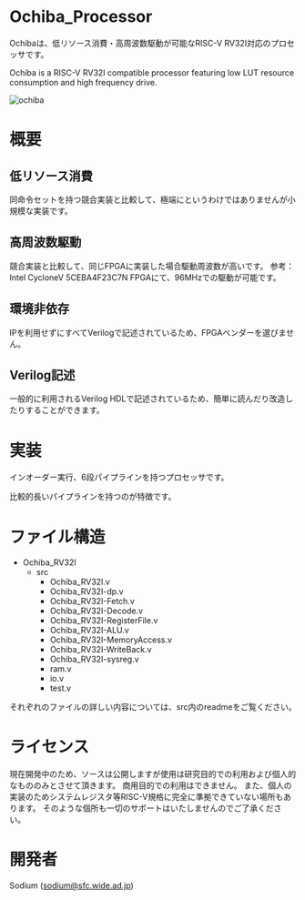 # Ochiba_Processor
Ochibaは、低リソース消費・高周波数駆動が可能なRISC-V RV32I対応のプロセッサです。

Ochiba is a RISC-V RV32I compatible processor featuring low LUT resource consumption and high frequency drive.

![ochiba](https://user-images.githubusercontent.com/22812890/40229307-d2f01dfc-5ace-11e8-9fda-9850d3c526d2.jpg)


# 概要
## 低リソース消費
同命令セットを持つ競合実装と比較して、極端にというわけではありませんが小規模な実装です。

## 高周波数駆動
競合実装と比較して、同じFPGAに実装した場合駆動周波数が高いです。
参考：
Intel CycloneV 5CEBA4F23C7N FPGAにて、96MHzでの駆動が可能です。

## 環境非依存
IPを利用せずにすべてVerilogで記述されているため、FPGAベンダーを選びません。

## Verilog記述
一般的に利用されるVerilog HDLで記述されているため、簡単に読んだり改造したりすることができます。

# 実装
インオーダー実行、6段パイプラインを持つプロセッサです。

比較的長いパイプラインを持つのが特徴です。

# ファイル構造
 - Ochiba_RV32I
    - src
        - Ochiba_RV32I.v
        - Ochiba_RV32I-dp.v
        - Ochiba_RV32I-Fetch.v
        - Ochiba_RV32I-Decode.v
        - Ochiba_RV32I-RegisterFile.v
        - Ochiba_RV32I-ALU.v
        - Ochiba_RV32I-MemoryAccess.v
        - Ochiba_RV32I-WriteBack.v
        - Ochiba_RV32I-sysreg.v
        - ram.v
        - io.v
        - test.v
        
それぞれのファイルの詳しい内容については、src内のreadmeをご覧ください。

# ライセンス
現在開発中のため、ソースは公開しますが使用は研究目的での利用および個人的なもののみとさせて頂きます。
商用目的での利用はできません。
また、個人の実装のためシステムレジスタ等RISC-V規格に完全に準拠できていない場所もあります。
そのような個所も一切のサポートはいたしませんのでご了承ください。

# 開発者
Sodium (sodium@sfc.wide.ad.jp)
